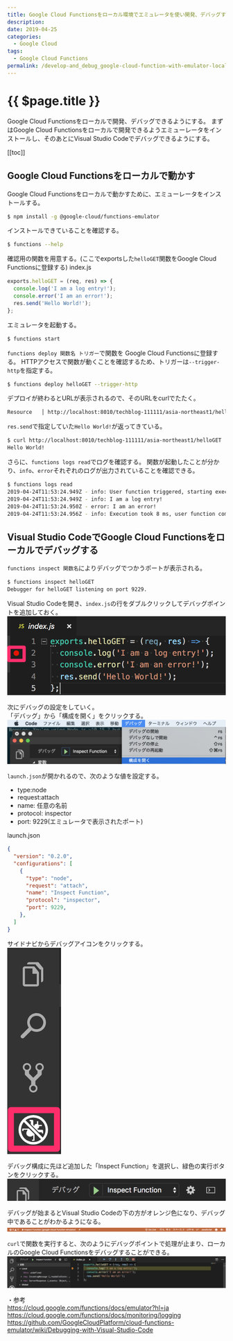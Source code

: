 ```yaml
---
title: Google Cloud Functionsをローカル環境でエミュレータを使い開発、デバッグする
description: 
date: 2019-04-25
categories:
  - Google Cloud
tags:
  - Google Cloud Functions
permalink: /develop-and_debug_google-cloud-function-with-emulator-locally
---
```


# {{ $page.title }}

<PostMeta/>

Google Cloud Functionsをローカルで開発、デバッグできるようにする。
まずはGoogle Cloud Functionsをローカルで開発できるようエミューレータをインストールし、そのあとにVisual Studio Codeでデバッグできるようにする。

[[toc]]

## Google Cloud Functionsをローカルで動かす
Google Cloud Functionsをローカルで動かすために、エミューレータをインストールする。

``` sh
$ npm install -g @google-cloud/functions-emulator
```

インストールできていることを確認する。
``` sh
$ functions --help
```

確認用の関数を用意する。(ここでexportsした`helloGET`関数をGoogle Cloud Functionsに登録する)
index.js
``` js
exports.helloGET = (req, res) => {
  console.log('I am a log entry!');
  console.error('I am an error!');
  res.send('Hello World!');
};
```

エミュレータを起動する。
``` sh
$ functions start
```

`functions deploy 関数名 トリガー`で関数を Google Cloud Functionsに登録する。
HTTPアクセスで関数が動くことを確認するため、トリガーは`--trigger-http`を指定する。

``` sh
$ functions deploy helloGET --trigger-http
```

デプロイが終わるとURLが表示されるので、そのURLをcurlでたたく。
``` sh
Resource   │ http://localhost:8010/techblog-111111/asia-northeast1/helloGET
```

`res.send`で指定していた`Hello World!`が返ってきている。
``` sh
$ curl http://localhost:8010/techblog-111111/asia-northeast1/helloGET
Hello World!
```

さらに、`functions logs read`でログを確認する。
関数が起動したことが分かり、`info`、`error`それぞれのログが出力されていることを確認できる。

``` sh
$ functions logs read
2019-04-24T11:53:24.949Z - info: User function triggered, starting execution
2019-04-24T11:53:24.949Z - info: I am a log entry!
2019-04-24T11:53:24.950Z - error: I am an error!
2019-04-24T11:53:24.956Z - info: Execution took 8 ms, user function completed successfully
```

## Visual Studio CodeでGoogle Cloud Functionsをローカルでデバッグする
`functions inspect 関数名`によりデバッグでつかうポートが表示される。  
``` sh
$ functions inspect helloGET
Debugger for helloGET listening on port 9229.
```

Visual Studio Codeを開き、`index.js`の行をダブルクリックしてデバッグポイントを追加しておく。 
![デバッグポイントを追加する](./add-debug-point.jpg)

次にデバッグの設定をしていく。  
「デバッグ」から「構成を開く」をクリックする。  
![構成の追加を選択](./select-config.png)

`launch.json`が開かれるので、次のような値を設定する。

- type:node
- request:attach
- name: 任意の名前
- protocol: inspector
- port: 9229(エミュレータで表示されたポート)

launch.json
``` json
{
  "version": "0.2.0",
  "configurations": [
    {
      "type": "node",
      "request": "attach",
      "name": "Inspect Function",
      "protocol": "inspector",
      "port": 9229,
    },
  ]
}
```

サイドナビからデバッグアイコンをクリックする。  
![デバッグアイコン](./debug.jpg)

デバッグ構成に先ほど追加した「Inspect Function」を選択し、緑色の実行ボタンをクリックする。
![追加したデバッグ構成を選択する](./debug-using-config.jpg)

デバッグが始まるとVisual Studio Codeの下の方がオレンジ色になり、デバッグ中であることがわかるようになる。  
![デバッグモード](./debug-mode.jpg)

`curl`で関数を実行すると、次のようにデバッグポイントで処理が止まり、ローカルのGoogle Cloud Functionsをデバッグすることができる。  
![デバッグモードでストップしている状態](./debug-stop.jpg)

・参考  
https://cloud.google.com/functions/docs/emulator?hl=ja  
https://cloud.google.com/functions/docs/monitoring/logging  
https://github.com/GoogleCloudPlatform/cloud-functions-emulator/wiki/Debugging-with-Visual-Studio-Code  

